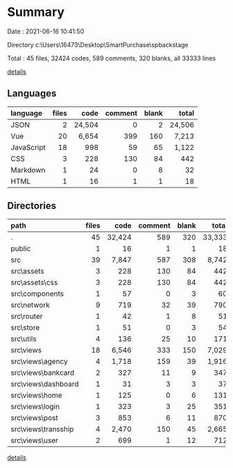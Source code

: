 # Summary

Date : 2021-06-16 10:41:50

Directory c:\Users\16473\Desktop\SmartPurchase\spbackstage

Total : 45 files,  32424 codes, 589 comments, 320 blanks, all 33333 lines

[details](details.md)

## Languages
| language | files | code | comment | blank | total |
| :--- | ---: | ---: | ---: | ---: | ---: |
| JSON | 2 | 24,504 | 0 | 2 | 24,506 |
| Vue | 20 | 6,654 | 399 | 160 | 7,213 |
| JavaScript | 18 | 998 | 59 | 65 | 1,122 |
| CSS | 3 | 228 | 130 | 84 | 442 |
| Markdown | 1 | 24 | 0 | 8 | 32 |
| HTML | 1 | 16 | 1 | 1 | 18 |

## Directories
| path | files | code | comment | blank | total |
| :--- | ---: | ---: | ---: | ---: | ---: |
| . | 45 | 32,424 | 589 | 320 | 33,333 |
| public | 1 | 16 | 1 | 1 | 18 |
| src | 39 | 7,847 | 587 | 308 | 8,742 |
| src\assets | 3 | 228 | 130 | 84 | 442 |
| src\assets\css | 3 | 228 | 130 | 84 | 442 |
| src\components | 1 | 57 | 0 | 3 | 60 |
| src\network | 9 | 719 | 32 | 39 | 790 |
| src\router | 1 | 42 | 1 | 8 | 51 |
| src\store | 1 | 51 | 0 | 3 | 54 |
| src\utils | 4 | 136 | 25 | 10 | 171 |
| src\views | 18 | 6,546 | 333 | 150 | 7,029 |
| src\views\agency | 4 | 1,718 | 159 | 39 | 1,916 |
| src\views\bankcard | 2 | 327 | 11 | 9 | 347 |
| src\views\dashboard | 1 | 31 | 3 | 3 | 37 |
| src\views\home | 1 | 125 | 0 | 6 | 131 |
| src\views\login | 1 | 323 | 3 | 25 | 351 |
| src\views\post | 3 | 853 | 6 | 11 | 870 |
| src\views\transship | 4 | 2,470 | 150 | 45 | 2,665 |
| src\views\user | 2 | 699 | 1 | 12 | 712 |

[details](details.md)